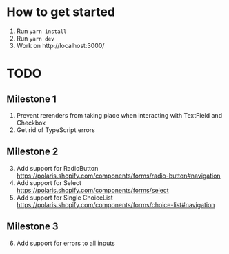 # How to get started

1. Run `yarn install`
2. Run `yarn dev`
3. Work on http://localhost:3000/

# TODO

## Milestone 1

1. Prevent rerenders from taking place when interacting with TextField and Checkbox
2. Get rid of TypeScript errors

## Milestone 2

3. Add support for RadioButton <https://polaris.shopify.com/components/forms/radio-button#navigation>
4. Add support for Select <https://polaris.shopify.com/components/forms/select>
5. Add support for Single ChoiceList <https://polaris.shopify.com/components/forms/choice-list#navigation>

## Milestone 3

6. Add support for errors to all inputs
